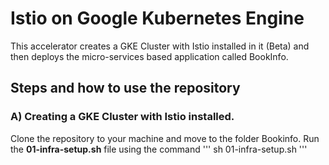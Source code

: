 # Istio on Google Kubernetes Engine

This accelerator creates a GKE Cluster with Istio installed in it (Beta) and then deploys the micro-services based application called BookInfo. 

## Steps and how to use the repository

### A) Creating a GKE Cluster with Istio installed. 
Clone the repository to your machine and move to the folder Bookinfo. 
Run the **01-infra-setup.sh** file using the command 
'''
sh 01-infra-setup.sh
'''

